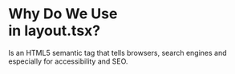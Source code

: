 # Why Do We Use <main> in layout.tsx?

<main> Is an HTML5 semantic tag that tells browsers, search engines and especially for accessibility and SEO.
